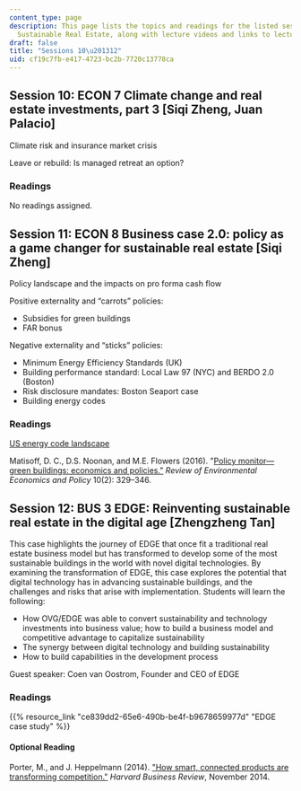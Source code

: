```yaml
---
content_type: page
description: This page lists the topics and readings for the listed sessions of 11.350
  Sustainable Real Estate, along with lecture videos and links to lecture slides.
draft: false
title: "Sessions 10\u201312"
uid: cf19c7fb-e417-4723-bc2b-7720c13778ca
---
```

## Session 10: ECON 7 Climate change and real estate investments, part 3 \[Siqi Zheng, Juan Palacio\]

Climate risk and insurance market crisis  

Leave or rebuild: Is managed retreat an option?  

### Readings

No readings assigned.

## Session 11: ECON 8 Business case 2.0: policy as a game changer for sustainable real estate \[Siqi Zheng\]   

Policy landscape and the impacts on pro forma cash flow   

Positive externality and “carrots” policies:   

- Subsidies for green buildings   
- FAR bonus   

Negative externality and “sticks” policies:

- Minimum Energy Efficiency Standards (UK)   
- Building performance standard: Local Law 97 (NYC) and BERDO 2.0 (Boston)   
- Risk disclosure mandates: Boston Seaport case   
- Building energy codes   

### Readings

[US energy code landscape](https://www.energycodes.gov/status)

Matisoff, D. C., D.S. Noonan, and M.E. Flowers (2016). "[Policy monitor—green buildings: economics and policies."](https://www.journals.uchicago.edu/doi/full/10.1093/reep/rew009) *Review of Environmental Economics and Policy* 10(2): 329–346.

## Session 12: BUS 3 EDGE: Reinventing sustainable real estate in the digital age \[Zhengzheng Tan\]  

This case highlights the journey of EDGE that once fit a traditional real estate business model but has transformed to develop some of the most sustainable buildings in the world with novel digital technologies. By examining the transformation of EDGE, this case explores the potential that digital technology has in advancing sustainable buildings, and the challenges and risks that arise with implementation. Students will learn the following:

- How OVG/EDGE was able to convert sustainability and technology investments into business value; how to build a business model and competitive advantage to capitalize sustainability
- The synergy between digital technology and building sustainability
- How to build capabilities in the development process 

Guest speaker: Coen van Oostrom, Founder and CEO of EDGE

### Readings

{{% resource_link "ce839dd2-65e6-490b-be4f-b9678659977d" "EDGE case study" %}}

#### Optional Reading

Porter, M., and J. Heppelmann (2014). ["How smart, connected products are transforming competition."](https://hbr.org/2014/11/how-smart-connected-products-are-transforming-competition) *Harvard Business Review*, November 2014.